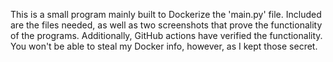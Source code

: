 <README>

This is a small program mainly built to Dockerize the 'main.py' file.
Included are the files needed, as well as two screenshots that prove the functionality of the programs.
Additionally, GitHub actions have verified the functionality.
You won't be able to steal my Docker info, however, as I kept those secret.